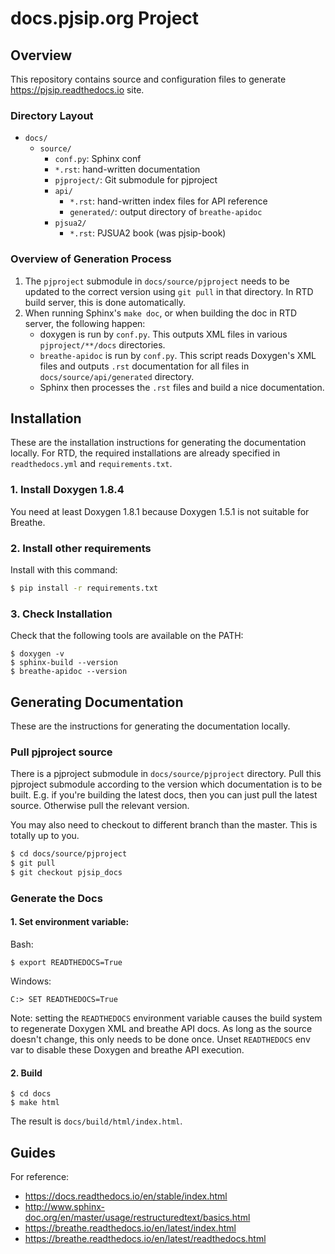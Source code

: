 # docs.pjsip.org Project

## Overview

This repository contains source and configuration files to generate https://pjsip.readthedocs.io site.

### Directory Layout

- `docs/`
    - `source/`
        - `conf.py`: Sphinx conf
        - `*.rst`: hand-written documentation
        - `pjproject/`: Git submodule for pjproject
        - `api/`
            - `*.rst`: hand-written index files for API reference
            - `generated/`: output directory of `breathe-apidoc`
        - `pjsua2/`
            - `*.rst`: PJSUA2 book (was pjsip-book)



### Overview of Generation Process

1. The `pjproject` submodule in `docs/source/pjproject` needs to be updated
   to the correct version using `git pull` in that directory. In RTD build server, this is done automatically.
2. When running Sphinx's `make doc`, or when building the doc in RTD server, the following happen:
    * doxygen is run by `conf.py`. This outputs XML files in various `pjproject/**/docs` directories.
    * `breathe-apidoc` is run by `conf.py`. This script reads Doxygen's XML files and outputs
      `.rst` documentation for all files in `docs/source/api/generated` directory.
    * Sphinx then processes the `.rst` files and build a nice documentation.

## Installation

These are the installation instructions for generating the documentation locally. For RTD, the required installations are already specified in `readthedocs.yml` and `requirements.txt`. 

### 1. Install Doxygen 1.8.4

You need at least Doxygen 1.8.1 because Doxygen 1.5.1 is not suitable for Breathe.

### 2. Install other requirements

Install with this command:

```cmd
$ pip install -r requirements.txt
```
### 3. Check Installation

Check that the following tools are available on the PATH:

```
$ doxygen -v
$ sphinx-build --version
$ breathe-apidoc --version
```

## Generating Documentation

These are the instructions for generating the documentation locally.

### Pull pjproject source

There is a pjproject submodule in `docs/source/pjproject` directory. 
Pull this pjproject submodule according to the version which documentation is to be built.
E.g. if you're building the latest docs, then you can just pull the latest source.
Otherwise pull the relevant version.

You may also need to checkout to different branch than the master. This is totally
up to you. 

```sh
$ cd docs/source/pjproject
$ git pull
$ git checkout pjsip_docs
```


### Generate the Docs

#### 1. Set environment variable:

Bash:
```
$ export READTHEDOCS=True
``` 

Windows:
```
C:> SET READTHEDOCS=True
```

Note: setting the `READTHEDOCS` environment variable causes the build system to 
regenerate Doxygen XML and breathe API docs. As long as the source doesn't change,
this only needs to be done once. Unset `READTHEDOCS` env var to disable these 
Doxygen and breathe API execution.

#### 2. Build

```
$ cd docs
$ make html
```

The result is `docs/build/html/index.html`. 

## Guides

For reference:

- https://docs.readthedocs.io/en/stable/index.html
- http://www.sphinx-doc.org/en/master/usage/restructuredtext/basics.html
- https://breathe.readthedocs.io/en/latest/index.html
- https://breathe.readthedocs.io/en/latest/readthedocs.html

